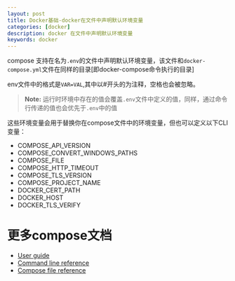 ```yaml
---
layout: post
title: Docker基础-docker在文件中声明默认环境变量
categories: [docker]
description: docker 在文件中声明默认环境变量
keywords: docker
---
```


compose 支持在名为`.env`的文件中声明默认环境变量，该文件和`docker-compose.yml`文件在同样的目录[即docker-compose命令执行的目录]

env文件中的格式是`VAR=VAL`,其中以#开头的为注释，空格也会被忽略。

> **Note:** 运行时环境中存在的值会覆盖`.env`文件中定义的值，同样，通过命令行传递的值也会优先于`.env`中的值

<!--more-->
这些环境变量会用于替换你在compose文件中的环境变量，但也可以定义以下CLI变量：

* COMPOSE_API_VERSION
* COMPOSE_CONVERT_WINDOWS_PATHS
* COMPOSE_FILE
* COMPOSE_HTTP_TIMEOUT
* COMPOSE_TLS_VERSION
* COMPOSE_PROJECT_NAME
* DOCKER_CERT_PATH
* DOCKER_HOST
* DOCKER_TLS_VERIFY

# 更多compose文档

* [User guide](https://docs.docker.com/compose/)
* [Command line reference](https://docs.docker.com/compose/reference/)
* [Compose file reference](https://docs.docker.com/compose/compose-file/)
